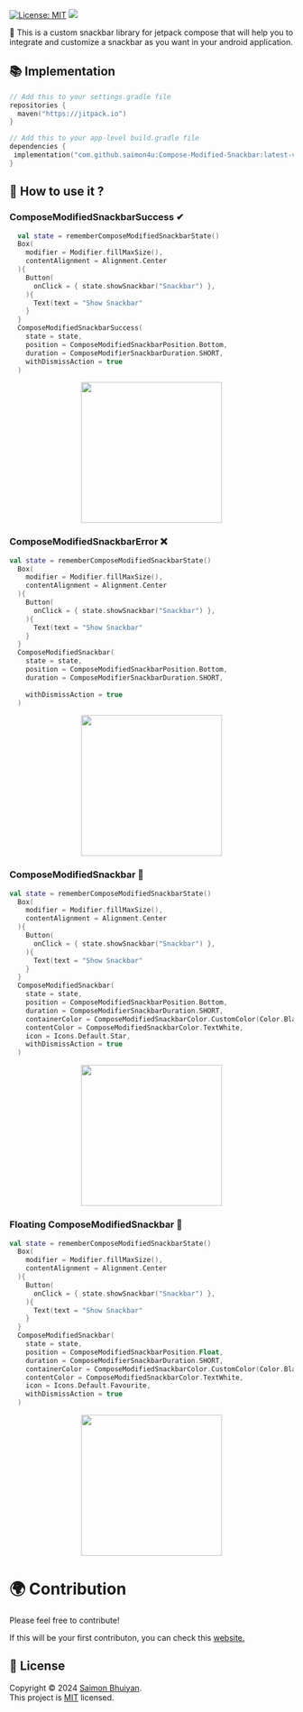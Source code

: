 [![License: MIT](https://img.shields.io/badge/License-MIT-yellow.svg)](https://opensource.org/licenses/MIT)  [![](https://jitpack.io/v/saimon4u/Compose-Modified-Snackbar.svg)](https://jitpack.io/#saimon4u/Compose-Modified-Snackbar)


🎨 This is a custom snackbar library for jetpack compose that will help you to integrate and customize a snackbar as you want in your android application.

## 📚 Implementation
```kotlin dsl
// Add this to your settings.gradle file
repositories {  
  maven("https://jitpack.io")
}  

// Add this to your app-level build.gradle file
dependencies {  
 implementation("com.github.saimon4u:Compose-Modified-Snackbar:latest-version")
}  
```


## 🏅 How to use it ?

### ComposeModifiedSnackbarSuccess ✔

```kotlin
  val state = rememberComposeModifiedSnackbarState()
  Box(
    modifier = Modifier.fillMaxSize(),
    contentAlignment = Alignment.Center
  ){
    Button(
      onClick = { state.showSnackbar("Snackbar") },
    ){
      Text(text = "Show Snackbar"
    }
  }
  ComposeModifiedSnackbarSuccess(
    state = state,
    position = ComposeModifiedSnackbarPosition.Bottom,
    duration = ComposeModifierSnackbarDuration.SHORT,
    withDismissAction = true
  )
```
<p align="center"> <img src="https://github.com/user-attachments/assets/dafc62dc-0342-4da8-8c68-168cfd9a17b3" width="250"/> </p>

### ComposeModifiedSnackbarError ❌
```kotlin
val state = rememberComposeModifiedSnackbarState()
  Box(
    modifier = Modifier.fillMaxSize(),
    contentAlignment = Alignment.Center
  ){
    Button(
      onClick = { state.showSnackbar("Snackbar") },
    ){
      Text(text = "Show Snackbar"
    }
  }
  ComposeModifiedSnackbar(
    state = state,
    position = ComposeModifiedSnackbarPosition.Bottom,
    duration = ComposeModifierSnackbarDuration.SHORT,
    
    withDismissAction = true
  )
```
<p align="center"> <img src="https://github.com/user-attachments/assets/57c14a56-0e56-4bb4-a36e-a4c9ad725200" width="250"/> </p>

### ComposeModifiedSnackbar 🎉
```kotlin
val state = rememberComposeModifiedSnackbarState()
  Box(
    modifier = Modifier.fillMaxSize(),
    contentAlignment = Alignment.Center
  ){
    Button(
      onClick = { state.showSnackbar("Snackbar") },
    ){
      Text(text = "Show Snackbar"
    }
  }
  ComposeModifiedSnackbar(
    state = state,
    position = ComposeModifiedSnackbarPosition.Bottom,
    duration = ComposeModifierSnackbarDuration.SHORT,
    containerColor = ComposeModifiedSnackbarColor.CustomColor(Color.Black),
    contentColor = ComposeModifiedSnackbarColor.TextWhite,
    icon = Icons.Default.Star,
    withDismissAction = true
  )
```

<p align="center"> <img src="https://github.com/user-attachments/assets/f763aec6-2b01-4758-a076-65a539645796" width="250"/> </p>

### Floating ComposeModifiedSnackbar 🎉
```kotlin
val state = rememberComposeModifiedSnackbarState()
  Box(
    modifier = Modifier.fillMaxSize(),
    contentAlignment = Alignment.Center
  ){
    Button(
      onClick = { state.showSnackbar("Snackbar") },
    ){
      Text(text = "Show Snackbar"
    }
  }
  ComposeModifiedSnackbar(
    state = state,
    position = ComposeModifiedSnackbarPosition.Float,
    duration = ComposeModifierSnackbarDuration.SHORT,
    containerColor = ComposeModifiedSnackbarColor.CustomColor(Color.Black),
    contentColor = ComposeModifiedSnackbarColor.TextWhite,
    icon = Icons.Default.Favourite,
    withDismissAction = true
  )
```
<p align="center"> <img src="https://github.com/user-attachments/assets/02341384-e368-4ada-9d93-c1ca690fbde6" width="250"/> </p>


# 🌍 Contribution 

Please feel free to contribute! 

If this will be your first contributon, you can check this [website.](https://opensource.guide/how-to-contribute/)


## 📝 License

Copyright © 2024 [Saimon Bhuiyan](https://github.com/saimon4u). <br />
This project is [MIT](https://github.com/saimon4u/Compose-Modified-Snackbar/blob/main/LICENSE) licensed.
